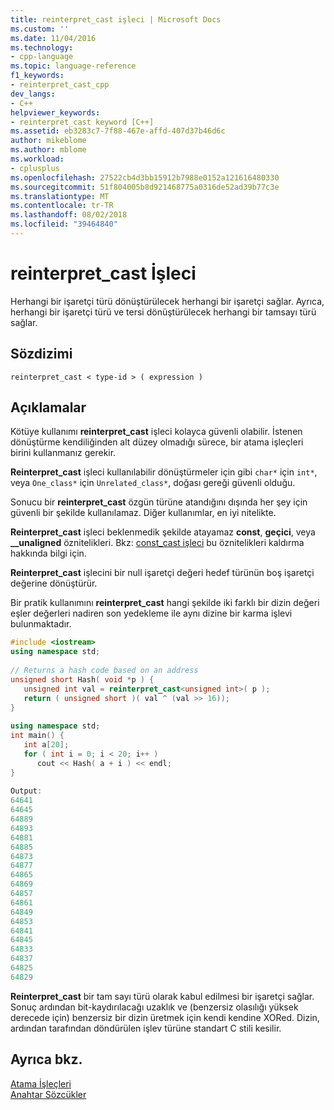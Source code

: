 ```yaml
---
title: reinterpret_cast işleci | Microsoft Docs
ms.custom: ''
ms.date: 11/04/2016
ms.technology:
- cpp-language
ms.topic: language-reference
f1_keywords:
- reinterpret_cast_cpp
dev_langs:
- C++
helpviewer_keywords:
- reinterpret_cast keyword [C++]
ms.assetid: eb3283c7-7f88-467e-affd-407d37b46d6c
author: mikeblome
ms.author: mblome
ms.workload:
- cplusplus
ms.openlocfilehash: 27522cb4d3bb15912b7988e0152a121616480330
ms.sourcegitcommit: 51f804005b8d921468775a0316de52ad39b77c3e
ms.translationtype: MT
ms.contentlocale: tr-TR
ms.lasthandoff: 08/02/2018
ms.locfileid: "39464840"
---
```

# <a name="reinterpretcast-operator"></a>reinterpret_cast İşleci
Herhangi bir işaretçi türü dönüştürülecek herhangi bir işaretçi sağlar. Ayrıca, herhangi bir işaretçi türü ve tersi dönüştürülecek herhangi bir tamsayı türü sağlar.  
  
## <a name="syntax"></a>Sözdizimi  
  
```  
reinterpret_cast < type-id > ( expression )  
```  
  
## <a name="remarks"></a>Açıklamalar  
 Kötüye kullanımı **reinterpret_cast** işleci kolayca güvenli olabilir. İstenen dönüştürme kendiliğinden alt düzey olmadığı sürece, bir atama işleçleri birini kullanmanız gerekir.  
  
 **Reinterpret_cast** işleci kullanılabilir dönüştürmeler için gibi `char*` için `int*`, veya `One_class*` için `Unrelated_class*`, doğası gereği güvenli olduğu.  
  
 Sonucu bir **reinterpret_cast** özgün türüne atandığını dışında her şey için güvenli bir şekilde kullanılamaz. Diğer kullanımlar, en iyi nitelikte.  
  
 **Reinterpret_cast** işleci beklenmedik şekilde atayamaz **const**, **geçici**, veya **__unaligned** öznitelikleri. Bkz: [const_cast işleci](../cpp/const-cast-operator.md) bu öznitelikleri kaldırma hakkında bilgi için.  
  
 **Reinterpret_cast** işlecini bir null işaretçi değeri hedef türünün boş işaretçi değerine dönüştürür.  
  
 Bir pratik kullanımını **reinterpret_cast** hangi şekilde iki farklı bir dizin değeri eşler değerleri nadiren son yedekleme ile aynı dizine bir karma işlevi bulunmaktadır.  
  
```cpp 
#include <iostream>  
using namespace std;  
  
// Returns a hash code based on an address  
unsigned short Hash( void *p ) {  
   unsigned int val = reinterpret_cast<unsigned int>( p );  
   return ( unsigned short )( val ^ (val >> 16));  
}  
  
using namespace std;  
int main() {  
   int a[20];  
   for ( int i = 0; i < 20; i++ )  
      cout << Hash( a + i ) << endl;  
}  
  
Output:   
64641  
64645  
64889  
64893  
64881  
64885  
64873  
64877  
64865  
64869  
64857  
64861  
64849  
64853  
64841  
64845  
64833  
64837  
64825  
64829  
```  
  
 **Reinterpret_cast** bir tam sayı türü olarak kabul edilmesi bir işaretçi sağlar. Sonuç ardından bit-kaydırılacağı uzaklık ve (benzersiz olasılığı yüksek derecede için) benzersiz bir dizin üretmek için kendi kendine XORed. Dizin, ardından tarafından döndürülen işlev türüne standart C stili kesilir.  
  
## <a name="see-also"></a>Ayrıca bkz.  
 [Atama İşleçleri](../cpp/casting-operators.md)   
 [Anahtar Sözcükler](../cpp/keywords-cpp.md)